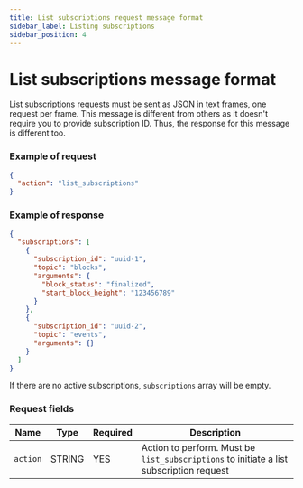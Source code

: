 ```yaml
---
title: List subscriptions request message format
sidebar_label: Listing subscriptions
sidebar_position: 4
---
```


# List subscriptions message format

List subscriptions requests must be sent as JSON in text frames, one request per frame.
This message is different from others as it doesn't require you to provide subscription ID.
Thus, the response for this message is different too.

### Example of request

```json
{
  "action": "list_subscriptions"
}
```

### Example of response

```json
{
  "subscriptions": [
    {
      "subscription_id": "uuid-1",
      "topic": "blocks",
      "arguments": {
        "block_status": "finalized",
        "start_block_height": "123456789"
      }
    },
    {
      "subscription_id": "uuid-2",
      "topic": "events",
      "arguments": {}
    }
  ]
}
```

If there are no active subscriptions, `subscriptions` array will be empty.

### Request fields

| Name     | Type   | Required | Description                                                                             |
|----------|--------|----------|-----------------------------------------------------------------------------------------|
| `action` | STRING | YES      | Action to perform. Must be `list_subscriptions` to initiate a list subscription request |
